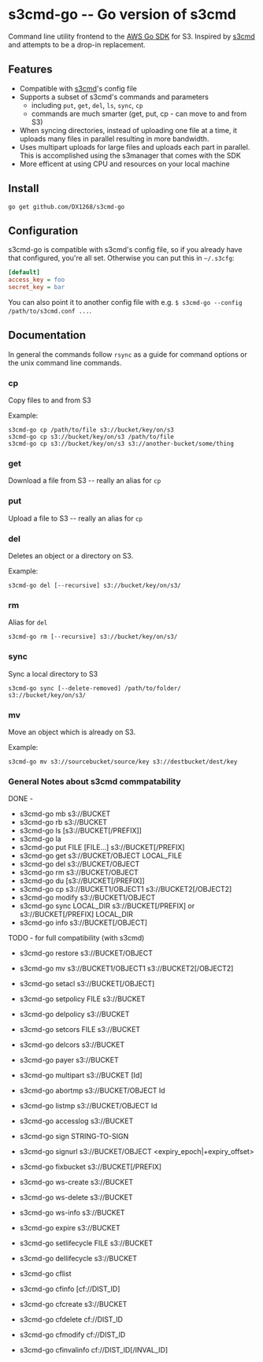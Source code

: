 # s3cmd-go -- Go version of s3cmd

Command line utility frontend to the [AWS Go SDK](http://docs.aws.amazon.com/sdk-for-go/api/)
for S3.  Inspired by [s3cmd](https://github.com/s3tools/s3cmd) and attempts to be a
drop-in replacement. 

## Features

* Compatible with [s3cmd](https://github.com/s3tools/s3cmd)'s config file
* Supports a subset of s3cmd's commands and parameters
  - including `put`, `get`, `del`, `ls`, `sync`, `cp`
  - commands are much smarter (get, put, cp - can move to and from S3)
* When syncing directories, instead of uploading one file at a time, it 
  uploads many files in parallel resulting in more bandwidth.
* Uses multipart uploads for large files and uploads each part in parallel. This is
  accomplished using the s3manager that comes with the SDK
* More efficent at using CPU and resources on your local machine

## Install

`go get github.com/DX1268/s3cmd-go`

## Configuration

s3cmd-go is compatible with s3cmd's config file, so if you already have that
configured, you're all set. Otherwise you can put this in `~/.s3cfg`:

```ini
[default]
access_key = foo
secret_key = bar
```

You can also point it to another config file with e.g. `$ s3cmd-go --config /path/to/s3cmd.conf ...`.

## Documentation

In general the commands follow `rsync` as a guide for command options or the unix command line 
commands.

### cp

Copy files to and from S3

Example:

```
s3cmd-go cp /path/to/file s3://bucket/key/on/s3
s3cmd-go cp s3://bucket/key/on/s3 /path/to/file
s3cmd-go cp s3://bucket/key/on/s3 s3://another-bucket/some/thing
```

### get

Download a file from S3 -- really an alias for `cp`

### put

Upload a file to S3 -- really an alias for `cp`

### del

Deletes an object or a directory on S3.

Example:

```
s3cmd-go del [--recursive] s3://bucket/key/on/s3/
```

### rm

Alias for `del`

```
s3cmd-go rm [--recursive] s3://bucket/key/on/s3/
```

### sync

Sync a local directory to S3

```
s3cmd-go sync [--delete-removed] /path/to/folder/ s3://bucket/key/on/s3/
```

### mv

Move an object which is already on S3.

Example:

```
s3cmd-go mv s3://sourcebucket/source/key s3://destbucket/dest/key
```

### General Notes about s3cmd commpatability

DONE - 

* s3cmd-go mb s3://BUCKET
* s3cmd-go rb s3://BUCKET
* s3cmd-go ls [s3://BUCKET[/PREFIX]]
* s3cmd-go la
* s3cmd-go put FILE [FILE...] s3://BUCKET[/PREFIX]
* s3cmd-go get s3://BUCKET/OBJECT LOCAL_FILE
* s3cmd-go del s3://BUCKET/OBJECT
* s3cmd-go rm s3://BUCKET/OBJECT
* s3cmd-go du [s3://BUCKET[/PREFIX]]
* s3cmd-go cp s3://BUCKET1/OBJECT1 s3://BUCKET2[/OBJECT2]
* s3cmd-go modify s3://BUCKET1/OBJECT
* s3cmd-go sync LOCAL_DIR s3://BUCKET[/PREFIX] or s3://BUCKET[/PREFIX] LOCAL_DIR
* s3cmd-go info s3://BUCKET[/OBJECT]

TODO - for full compatibility (with s3cmd)

* s3cmd-go restore s3://BUCKET/OBJECT
* s3cmd-go mv s3://BUCKET1/OBJECT1 s3://BUCKET2[/OBJECT2]

* s3cmd-go setacl s3://BUCKET[/OBJECT]
* s3cmd-go setpolicy FILE s3://BUCKET
* s3cmd-go delpolicy s3://BUCKET
* s3cmd-go setcors FILE s3://BUCKET
* s3cmd-go delcors s3://BUCKET
* s3cmd-go payer s3://BUCKET
* s3cmd-go multipart s3://BUCKET [Id]
* s3cmd-go abortmp s3://BUCKET/OBJECT Id
* s3cmd-go listmp s3://BUCKET/OBJECT Id
* s3cmd-go accesslog s3://BUCKET
* s3cmd-go sign STRING-TO-SIGN
* s3cmd-go signurl s3://BUCKET/OBJECT <expiry_epoch|+expiry_offset>
* s3cmd-go fixbucket s3://BUCKET[/PREFIX]
* s3cmd-go ws-create s3://BUCKET
* s3cmd-go ws-delete s3://BUCKET
* s3cmd-go ws-info s3://BUCKET
* s3cmd-go expire s3://BUCKET
* s3cmd-go setlifecycle FILE s3://BUCKET
* s3cmd-go dellifecycle s3://BUCKET
* s3cmd-go cflist
* s3cmd-go cfinfo [cf://DIST_ID]
* s3cmd-go cfcreate s3://BUCKET
* s3cmd-go cfdelete cf://DIST_ID
* s3cmd-go cfmodify cf://DIST_ID
* s3cmd-go cfinvalinfo cf://DIST_ID[/INVAL_ID]
